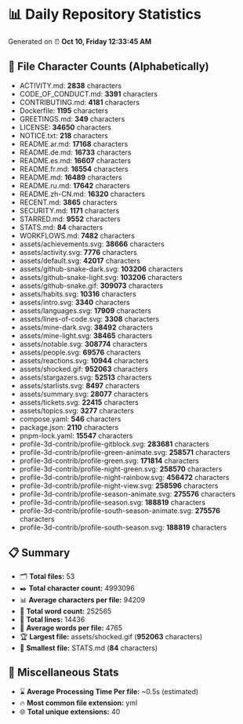 # 📊 Daily Repository Statistics
Generated on ⏰ **Oct 10, Friday 12:33:45 AM**

## 📂 File Character Counts (Alphabetically)
- ACTIVITY.md: **2838** characters
- CODE_OF_CONDUCT.md: **3391** characters
- CONTRIBUTING.md: **4181** characters
- Dockerfile: **1195** characters
- GREETINGS.md: **349** characters
- LICENSE: **34650** characters
- NOTICE.txt: **218** characters
- README.ar.md: **17168** characters
- README.de.md: **16733** characters
- README.es.md: **16607** characters
- README.fr.md: **16554** characters
- README.md: **16489** characters
- README.ru.md: **17642** characters
- README.zh-CN.md: **16320** characters
- RECENT.md: **3865** characters
- SECURITY.md: **1171** characters
- STARRED.md: **9552** characters
- STATS.md: **84** characters
- WORKFLOWS.md: **7482** characters
- assets/achievements.svg: **38666** characters
- assets/activity.svg: **7776** characters
- assets/default.svg: **42017** characters
- assets/github-snake-dark.svg: **103206** characters
- assets/github-snake-light.svg: **103206** characters
- assets/github-snake.gif: **309073** characters
- assets/habits.svg: **10316** characters
- assets/intro.svg: **3340** characters
- assets/languages.svg: **17909** characters
- assets/lines-of-code.svg: **3308** characters
- assets/mine-dark.svg: **38492** characters
- assets/mine-light.svg: **38465** characters
- assets/notable.svg: **308774** characters
- assets/people.svg: **69576** characters
- assets/reactions.svg: **10944** characters
- assets/shocked.gif: **952063** characters
- assets/stargazers.svg: **52513** characters
- assets/starlists.svg: **8497** characters
- assets/summary.svg: **28077** characters
- assets/tickets.svg: **22415** characters
- assets/topics.svg: **3277** characters
- compose.yaml: **546** characters
- package.json: **2110** characters
- pnpm-lock.yaml: **15547** characters
- profile-3d-contrib/profile-gitblock.svg: **283681** characters
- profile-3d-contrib/profile-green-animate.svg: **258571** characters
- profile-3d-contrib/profile-green.svg: **171814** characters
- profile-3d-contrib/profile-night-green.svg: **258570** characters
- profile-3d-contrib/profile-night-rainbow.svg: **456472** characters
- profile-3d-contrib/profile-night-view.svg: **258596** characters
- profile-3d-contrib/profile-season-animate.svg: **275576** characters
- profile-3d-contrib/profile-season.svg: **188819** characters
- profile-3d-contrib/profile-south-season-animate.svg: **275576** characters
- profile-3d-contrib/profile-south-season.svg: **188819** characters

## 📋 Summary
- 🗂️ **Total files:** 53
- ✒️ **Total character count:** 4993096
- 📊 **Average characters per file:** 94209
- 📝 **Total word count:** 252565
- 🧾 **Total lines:** 14436
- 📐 **Average words per file:** 4765
- 🏆 **Largest file:** assets/shocked.gif (**952063** characters)
- 🥉 **Smallest file:** STATS.md (**84** characters)

## 🌟 Miscellaneous Stats
- ⌛ **Average Processing Time Per file:** ~0.5s (estimated)
- 🔥 **Most common file extension:** yml
- 🌐 **Total unique extensions:** 40
